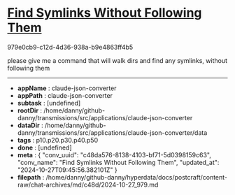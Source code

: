 # [Find Symlinks Without Following Them](https://claude.ai/chat/c48da576-8138-4103-bf71-5d0398159c63)

979e0cb9-c12d-4d36-938a-b9e4863ff4b5

please give me a command that will walk dirs and find any symlinks, without following them

---

* **appName** : claude-json-converter
* **appPath** : claude-json-converter
* **subtask** : [undefined]
* **rootDir** : /home/danny/github-danny/transmissions/src/applications/claude-json-converter
* **dataDir** : /home/danny/github-danny/transmissions/src/applications/claude-json-converter/data
* **tags** : p10.p20.p30.p40.p50
* **done** : [undefined]
* **meta** : {
  "conv_uuid": "c48da576-8138-4103-bf71-5d0398159c63",
  "conv_name": "Find Symlinks Without Following Them",
  "updated_at": "2024-10-27T09:45:56.382101Z"
}
* **filepath** : /home/danny/github-danny/hyperdata/docs/postcraft/content-raw/chat-archives/md/c48d/2024-10-27_979.md